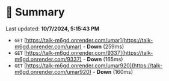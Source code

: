 # 📖 Summary
Last updated: **10/7/2024, 5:15:43 PM**

- `GET` [https://talk-m6gd.onrender.com/umar](https://talk-m6gd.onrender.com/umar) - **Down** (259ms)
- `GET` [https://talk-m6gd.onrender.com/9337](https://talk-m6gd.onrender.com/9337) - **Down** (165ms)
- `GET` [https://talk-m6gd.onrender.com/umar920](https://talk-m6gd.onrender.com/umar920) - **Down** (160ms)
